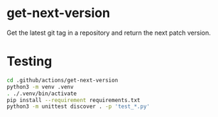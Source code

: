 # get-next-version

Get the latest git tag in a repository and return the next patch version.

# Testing

```bash
cd .github/actions/get-next-version
python3 -m venv .venv
. ./.venv/bin/activate
pip install --requirement requirements.txt
python3 -m unittest discover . -p 'test_*.py'
```
